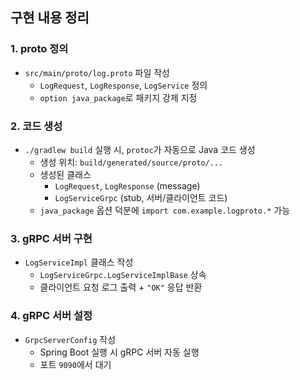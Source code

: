 ## 구현 내용 정리

### 1. proto 정의
- `src/main/proto/log.proto` 파일 작성
  - `LogRequest`, `LogResponse`, `LogService` 정의
  - `option java_package`로 패키지 강제 지정

### 2. 코드 생성
- `./gradlew build` 실행 시, `protoc`가 자동으로 Java 코드 생성
  - 생성 위치: `build/generated/source/proto/...`
  - 생성된 클래스
    - `LogRequest`, `LogResponse` (message)
    - `LogServiceGrpc` (stub, 서버/클라이언트 코드)
  - `java_package` 옵션 덕분에 `import com.example.logproto.*` 가능

### 3. gRPC 서버 구현
- `LogServiceImpl` 클래스 작성
  - `LogServiceGrpc.LogServiceImplBase` 상속
  - 클라이언트 요청 로그 출력 + `"OK"` 응답 반환

### 4. gRPC 서버 설정
- `GrpcServerConfig` 작성
  - Spring Boot 실행 시 gRPC 서버 자동 실행
  - 포트 `9090`에서 대기

  

